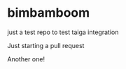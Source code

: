 # bimbamboom
just a test repo to test taiga integration


Just starting a pull request

Another one!
